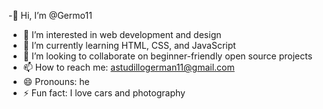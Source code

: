 -👋 Hi, I’m @Germo11
- 👀 I’m interested in web development and design
- 🌱 I’m currently learning HTML, CSS, and JavaScript
- 💞️ I’m looking to collaborate on beginner-friendly open source projects
- 📫 How to reach me: astudillogerman11@gmail.com
- 😄 Pronouns: he
- ⚡ Fun fact: I love cars and photography

<!---
Germo11/Germo11 is a ✨ special ✨ repository because its `README.md` appears on your GitHub profile.

Welcome to my GitHub profile! Here you'll find my projects related to web development, design experiments, and collaborations. Feel free to explore and reach out if you have any questions or ideas.

You can click the Preview link to take a look at your changes.
--->
